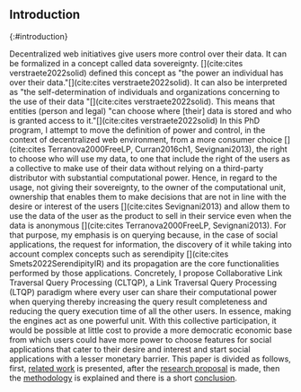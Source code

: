 ## Introduction
{:#introduction}

Decentralized web initiatives give users more control over their data.
It can be formalized in a concept called data sovereignty. [](cite:cites verstraete2022solid) defined this concept as 
"the power an individual has over their data."[](cite:cites verstraete2022solid).
It can also be interpreted as "the self-determination of 
individuals and organizations concerning to the use of their data "[](cite:cites verstraete2022solid).
This means that entities (person and legal)
"can choose where [their] data is stored and who is granted access to it."[](cite:cites verstraete2022solid)
In this PhD program, I attempt to move the definition of power and control,
in the context of decentralized web environment, from a more consumer choice 
[](cite:cites Terranova2000FreeLP, Curran2016ch1, Sevignani2013),
the right to choose who will use my data,
to one that include the right of the users as a collective to make use of their data without relying on
a third-party distributor with substantial computational power.
Hence, in regard to the usage, not giving their sovereignty,
to the owner of the computational unit,
ownership that enables them to make decisions that are not in line with the desire or interest of the users [](cite:cites Sevignani2013)
and allow them to use the data of the user as the product to sell in their service even when the data
is anonymous [](cite:cites Terranova2000FreeLP, Sevignani2013).
For that purpose, my emphasis is on querying because, in the case of social applications, the request for information, 
the discovery of it while taking into account complex concepts such as serendipity [](cite:cites Smets2022SerendipityIR)
and its propagation are the core functionalities performed by those applications.
Concretely, I propose Collaborative Link Traversal Query Processing (CLTQP),
a Link Traversal Query Processing (LTQP) paradigm where every user can share
their computational power when querying thereby increasing the query result completeness
and reducing the query execution time of all the other users. 
In essence, making the engines act as one powerful unit. 
With this collective participation, 
it would be possible at little cost to provide a more democratic economic base from which
users could have more power to choose features for social applications that cater to their
desire and interest and start social applications with a lesser monetary barrier.
This paper is divided as follows, first,
[related work](#litterature_review) is presented,
after the [research proposal](#proposal) is made,
then the [methodology](#evaluation) is explained and there is a short [conclusion](#conclusion).



<!-- 
* Problem statement
    * what is the problem that you are trying to solve? Importance: Why is this problem important and for whom? Who will benefit and who should care? What is the impact of solving this problem (for the research community, or society in general).
* Related work 
    * Has a solution to this problem been attempted before and how? If not, have research efforts tried or solved similar problems? What can you learn from these efforts? If you are addressing an existing problem, what are the limitations of current solutions? What are you adding that is novel? Why?
* Research question(s) and hypotheses 
    * What hypotheses do you make in formulating your solution? What are the questions you need to answer in order to solve the problem? Are there boundary cases you plan to exclude or assumptions you base on?
* Preliminary results 
    * What research methods did you follow in your proposal? Have you produced any results so far?
* Evaluation
    * How do you know you’ve answered your question(s)? What are the methods you apply to test your hypotheses? Have you identified criteria to measure the degree of success of your solution?
* Reflection and future work: Are there any limitations in your approach? What are your planned next steps to complete your investigation?

-->